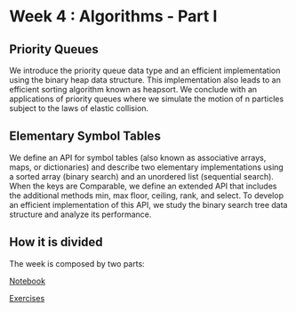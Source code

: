 # Week 4 : Algorithms - Part I

## Priority Queues

We introduce the priority queue data type and an efficient implementation using the binary heap data structure. This implementation also leads to an efficient sorting algorithm known as heapsort. We conclude with an applications of priority queues where we simulate the motion of n particles subject to the laws of elastic collision.

## Elementary Symbol Tables

We define an API for symbol tables (also known as associative arrays, maps, or dictionaries) and describe two elementary implementations using a sorted array (binary search) and an unordered list (sequential search). When the keys are Comparable, we define an extended API that includes the additional methods min, max floor, ceiling, rank, and select. To develop an efficient implementation of this API, we study the binary search tree data structure and analyze its performance.


## How it is divided

The week is composed by two parts:

[Notebook](notebook.ipynb)  

[Exercises](Exercises.ipynb)  




